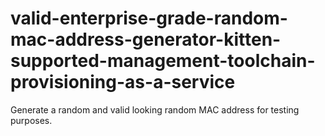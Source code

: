 # valid-enterprise-grade-random-mac-address-generator-kitten-supported-management-toolchain-provisioning-as-a-service

Generate a random and valid looking random MAC address for testing purposes.
